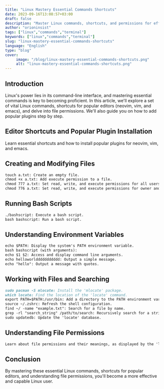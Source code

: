 ```yaml
---
title: "Linux Mastery Essential Commands Shortcuts"
date: 2023-09-16T13:08:57+03:00
draft: false
description: "Master Linux commands, shortcuts, and permissions for effective Linux usage"
author: "orioninsist"
tags: ["linux","commands","terminal"]
keywords: ["linux","commands","terminal"]
slug: "linux-mastery-essential-commands-shortcuts"
language: "English"
type: "blog"
cover:
     image: "/blog/linux-mastery-essential-commands-shortcuts.png"
     alt: "linux-mastery-essential-commands-shortcuts.png"
---
```



## Introduction 
Linux's power lies in its command-line interface, and mastering essential commands is key to becoming proficient. In this article, we'll explore a set of vital Linux commands, shortcuts for popular editors (neovim, vim, and emacs), and delve into file permissions. We'll also guide you on how to add popular plugins step by step.

## Editor Shortcuts and Popular Plugin Installation

Learn essential shortcuts and how to install popular plugins for neovim, vim, and emacs.

## Creating and Modifying Files 
```markdown
touch a.txt: Create an empty file.
chmod +x a.txt: Add execute permission to a file.
chmod 777 a.txt: Set read, write, and execute permissions for all users.
chmod 776 a.txt: Set read, write, and execute permissions for owner and group.
```
## Running Bash Scripts
```markdown
./bashscript: Execute a bash script.
bash bashscript: Run a bash script.
```
## Understanding Environment Variables
```markdown
echo $PATH: Display the system's PATH environment variable.
bash bashscript (with arguments):
echo $1 $2: Access and display command line arguments.
echo helloworlddddddddddd: Output a simple message.
echo "hello": Output a message with quotes.
```
## Working with Files and Searching
```markdown
sudo pacman -S mlocate: Install the 'mlocate' package.
which locate: Find the location of the 'locate' command.
export PATH=$PATH:/usr/bin: Add a directory to the PATH environment variable.
source ~/.zshrc: Refresh the shell configuration.
find ~/ -name "example.txt": Search for a file by name.
grep -rl "search_string" /path/to/search: Recursively search for a string in files.
sudo updatedb: Update the 'locate' database.
```
## Understanding File Permissions 
```markdown
Learn about file permissions and their meanings, as displayed by the 'ls -l' command.
```
## Conclusion
By mastering these essential Linux commands, shortcuts for popular editors, and understanding file permissions, you'll become a more effective and capable Linux user.
